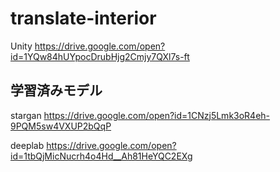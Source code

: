 # translate-interior
Unity
https://drive.google.com/open?id=1YQw84hUYpocDrubHjg2Cmjy7QXl7s-ft

## 学習済みモデル
stargan
https://drive.google.com/open?id=1CNzj5Lmk3oR4eh-9PQM5sw4VXUP2bQqP

deeplab
https://drive.google.com/open?id=1tbQjMicNucrh4o4Hd__Ah81HeYQC2EXg

